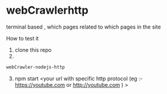 # webCrawlerhttp
terminal based , which pages related to which pages in the site

How to test it 
1) clone this repo
2) 
 ``` bash 
 webCrawler-nodejs-http
 ```
 3) npm start <your url with specific http protocol (eg :- https://youtube.com or http://youtube.com ) >